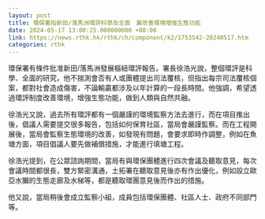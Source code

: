 ```yaml
---
layout: post
title: 環保署指新田/落馬洲環評科學及全面　冀改善環境增強生態功能
date: 2024-05-17 13:00:25.000000000 +08:00
link: https://news.rthk.hk/rthk/ch/component/k2/1753542-20240517.htm
categories: rthk
---
```


環保署有條件批准新田/落馬洲發展樞紐環評報告。署長徐浩光說，整個環評是科學、全面的研究，他不揣測會否有人或團體提出司法覆核，但指出每宗司法覆核個案，都對社會造成傷害，不論輸贏都涉及以年計算的一段長時間。他強調，希望透過環評制度改善環境，增強生態功能，做到人類與自然共融。

徐浩光又說，過去所有環評都有一個嚴謹的環境監察方法去進行，而在項目推出後，倡議人需要提交很多報告，包括如何保育社區，當局會嚴謹監察。而在工程開展後，當局會監察生態環境的改善，如發現有問題，會要求即時作調整，例如在魚塘方面，項目倡議人要先做補償措施，才能進行填塘工程。

徐浩光提到，在公眾諮詢期間，當局有與環保團體進行四次會議及聽取意見，每次會議時間都很長，雙方緊密溝通，土拓署在聽取意見後亦有作出優化，例如設立歐亞水獺的生態走廊及水梯等，都是聽取環團意見後而作出的措施。

他又說，當局稍後會成立監察小組，成員包括環保團體、社區人士、政府不同部門等。
